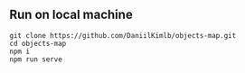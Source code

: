 ## Run on local machine
```shell
git clone https://github.com/DaniilKimlb/objects-map.git
cd objects-map
npm i
npm run serve
```
